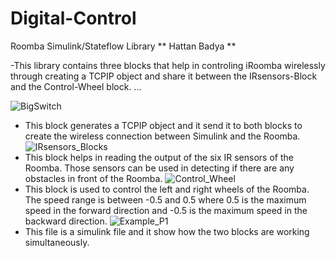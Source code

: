 # Digital-Control
Roomba Simulink/Stateflow Library
** Hattan Badya **

-This library contains three blocks that help in controling iRoomba wirelessly through creating a TCPIP object and share it between the IRsensors-Block and the Control-Wheel block.
...

![BigSwitch](https://github.com/tuf76885/Digital-Control/blob/master/BigSwitch.png)
- This block generates a TCPIP object and it send it to both blocks to create the wireless connection between Simulink and the Roomba.
![IRsensors_Blocks](https://github.com/tuf76885/Digital-Control/blob/master/IRsensors_Block.png)
- This block helps in reading the output of the six IR sensors of the Roomba. Those sensors can be used in detecting if there are any obstacles in front of the Roomba.
![Control_Wheel](https://github.com/tuf76885/Digital-Control/blob/master/Control_Wheel.png)
- This block is used to control the left and right wheels of the Roomba. The speed range is between -0.5 and 0.5 where 0.5 is the maximum speed in the forward direction and -0.5 is the maximum speed in the backward direction.
![Example_P1](https://github.com/tuf76885/Digital-Control/blob/master/Example_for_Project.png)
- This file is a simulink file and it show how the two blocks are working simultaneously. 

